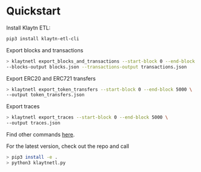 # Quickstart
Install Klaytn ETL:

```bash
pip3 install klaytn-etl-cli
```

Export blocks and transactions

```bash
> klaytnetl export_blocks_and_transactions --start-block 0 --end-block 5000 \
--blocks-output blocks.json --transactions-output transactions.json
```

Export ERC20 and ERC721 transfers

```bash
> klaytnetl export_token_transfers --start-block 0 --end-block 5000 \
--output token_transfers.json
```

Export traces

```bash
> klaytnetl export_traces --start-block 0 --end-block 5000 \
--output traces.json
```

Find other commands [here](klaytnetl/cli/__init__.py).

For the latest version, check out the repo and call 
```bash
> pip3 install -e . 
> python3 klaytnetl.py
```
